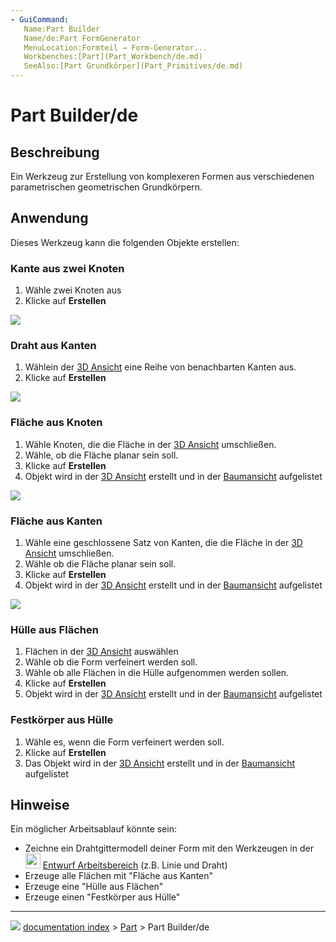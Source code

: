 ```yaml
---
- GuiCommand:
   Name:Part Builder
   Name/de:Part FormGenerator
   MenuLocation:Formteil → Form-Generator...
   Workbenches:[Part](Part_Workbench/de.md)
   SeeAlso:[Part Grundkörper](Part_Primitives/de.md)
---
```


# Part Builder/de



## Beschreibung

Ein Werkzeug zur Erstellung von komplexeren Formen aus verschiedenen parametrischen geometrischen Grundkörpern.



## Anwendung

Dieses Werkzeug kann die folgenden Objekte erstellen:



### Kante aus zwei Knoten 

1.  Wähle zwei Knoten aus
2.  Klicke auf **Erstellen**

![](images/Edge_from_verts-1.gif )



### Draht aus Kanten 

1.  Wählein der [3D Ansicht](3D_view/de.md) eine Reihe von benachbarten Kanten aus.
2.  Klicke auf **Erstellen**

![](images/Wire_from_edges-1.gif )



### Fläche aus Knoten 

1.  Wähle Knoten, die die Fläche in der [3D Ansicht](3D_view/de.md) umschließen.
2.  Wähle, ob die Fläche planar sein soll.
3.  Klicke auf **Erstellen**
4.  Objekt wird in der [3D Ansicht](3D_view/de.md) erstellt und in der [Baumansicht](Tree_view/de.md) aufgelistet

![](images/Face_from_verts.gif )



### Fläche aus Kanten 

1.  Wähle eine geschlossene Satz von Kanten, die die Fläche in der [3D Ansicht](3D_view/de.md) umschließen.
2.  Wähle ob die Fläche planar sein soll.
3.  Klicke auf **Erstellen**
4.  Objekt wird in der [3D Ansicht](3D_view/de.md) erstellt und in der [Baumansicht](Tree_view/de.md) aufgelistet

![](images/Face_from_edges.gif )



### Hülle aus Flächen 

1.  Flächen in der [3D Ansicht](3D_view/de.md) auswählen
2.  Wähle ob die Form verfeinert werden soll.
3.  Wähle ob alle Flächen in die Hülle aufgenommen werden sollen.
4.  Klicke auf **Erstellen**
5.  Objekt wird in der [3D Ansicht](3D_view/de.md) erstellt und in der [Baumansicht](Tree_view/de.md) aufgelistet



### Festkörper aus Hülle 

1.  Wähle es, wenn die Form verfeinert werden soll.
2.  Klicke auf **Erstellen**
3.  Das Objekt wird in der [3D Ansicht](3D_view/de.md) erstellt und in der [Baumansicht](Tree_view/de.md) aufgelistet



## Hinweise

Ein möglicher Arbeitsablauf könnte sein:

-   Zeichne ein Drahtgittermodell deiner Form mit den Werkzeugen in der <img alt="" src=images/Workbench_Draft.svg  style="width:24px;"> [Entwurf Arbeitsbereich](Draft_Workbench/de.md) (z.B. Linie und Draht)
-   Erzeuge alle Flächen mit \"Fläche aus Kanten\"
-   Erzeuge eine \"Hülle aus Flächen\"
-   Erzeuge einen \"Festkörper aus Hülle\"



---
![](images/Button_right.svg) [documentation index](../README.md) > [Part](Part_Workbench.md) > Part Builder/de
